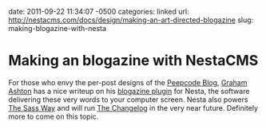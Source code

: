 date: 2011-09-22 11:34:07 -0500
categories: linked
url: http://nestacms.com/docs/design/making-an-art-directed-blogazine
slug: making-blogazine-with-nesta

# Making an blogazine with NestaCMS

For those who envy the per-post designs of the [Peepcode
Blog](http://blog.peepcode.com/archives), [Graham Ashton](https://twitter.com/#!/grahamashton) has a nice writeup
on his [blogazine
plugin](https://github.com/gma/nesta-plugin-blogazine) for Nesta, the
software delivering these very words to your computer screen. Nesta also
powers [The Sass Way](http://thesassway.com) and will run [The
Changelog](http://thechangelog.com) in the very near future. Definitely
more to come on this topic.

